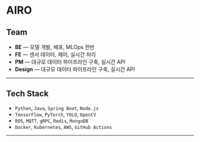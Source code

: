 # AIRO

## Team

- **BE** — 모델 개발, 배포, MLOps 전반
- **FE** — 센서 데이터, 제어, 실시간 처리
- **PM** — 대규모 데이터 파이프라인 구축, 실시간 API
- **Design** — 대규모 데이터 파이프라인 구축, 실시간 API


---

## Tech Stack

- `Python`, `Java`, `Spring Boot`, `Node.js`
- `TensorFlow`, `PyTorch`, `YOLO`, `OpenCV`
- `ROS`, `MQTT`, `gRPC`, `Redis`, `MongoDB`
- `Docker`, `Kubernetes`, `AWS`, `GitHub Actions`

---
